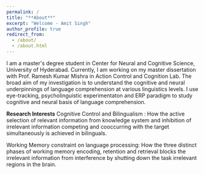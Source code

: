 ```yaml
---
permalink: /
title: "**About**"
excerpt: "Welcome - Amit Singh"
author_profile: true
redirect_from: 
  - /about/
  - /about.html
---
```

I am a master's degree student in Center for Neural and Cognitive Science, University of Hyderabad. Currently, I am working on my master dissertation with Prof. Ramesh Kumar Mishra in Action Control and Cognition Lab. The broad aim of my investigation is to understand the cognitive and neural underpinnings of language comprehension at various linguistics levels. I use eye-tracking, psycholinguistic experimentaton and ERP paradigm to study cognitive and neural basis of language comprehension. 

**Research Interests**
Cognitive Control and Bilingualism : How the active selection of relevant information from knowledge system and inhibition of irrelevant information competing and cooccurring with the target simultaneously is achieved in bilinguals.

Working Memory constraint on language processing: How the three distinct phases of working memory encoding, retention and retrieval blocks the irrelevant information from interference by shutting down the task irrelevant regions in the brain. 



